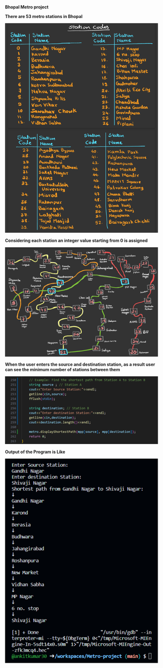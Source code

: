 **Bhopal Metro project**

**There are 53 metro stations in Bhopal**

![Station with index](Metro-stations.png)

**Considering each station an integer value starting from 0 is assigned**

![Stations Network Map](Metro-network-map.png)

**When the user enters the source and destination station, as a result user can see the minimum number of stations between them**

![Some of the code](some-code.png)

**Output of the Program is Like**

![alt text](output.png)

